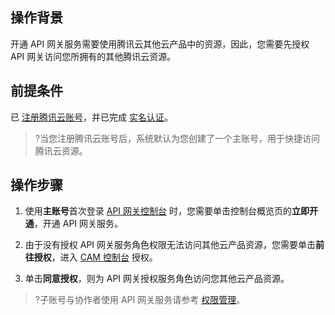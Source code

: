 ## 操作背景

开通 API 网关服务需要使用腾讯云其他云产品中的资源，因此，您需要先授权 API 网关访问您所拥有的其他腾讯云资源。

## 前提条件

已 [注册腾讯云账号](https://intl.cloud.tencent.com/document/product/378/17985)，并已完成 [实名认证](https://intl.cloud.tencent.com/document/product/378/3629)。

>?当您注册腾讯云账号后，系统默认为您创建了一个主账号，用于快捷访问腾讯云资源。

## 操作步骤

1. 使用**主账号**首次登录 [API 网关控制台](https://intl.cloud.tencent.com/login) 时，您需要单击控制台概览页的**立即开通**，开通 API 网关服务。

2. 由于没有授权 API 网关服务角色权限无法访问其他云产品资源，您需要单击**前往授权**，进入 [CAM 控制台](https://console.cloud.tencent.com/cam/overview) 授权。

3. 单击**同意授权**，则为 API 网关授权服务角色访问您其他云产品资源。

>?子账号与协作者使用 API 网关服务请参考 [权限管理](https://intl.cloud.tencent.com/document/product/628/34064)。

